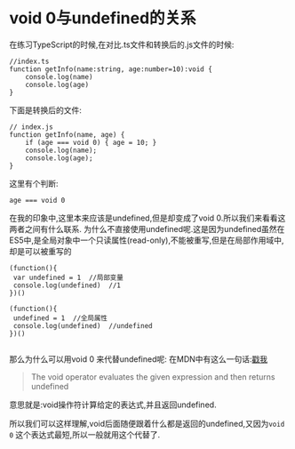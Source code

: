 # void 0与undefined的关系
在练习TypeScript的时候,在对比.ts文件和转换后的.js文件的时候:
```
//index.ts
function getInfo(name:string, age:number=10):void {
    console.log(name)
    console.log(age)
}
```
下面是转换后的文件:
```
// index.js
function getInfo(name, age) {
    if (age === void 0) { age = 10; }
    console.log(name);
    console.log(age);
}
```
这里有个判断:
```
age === void 0
```
在我的印象中,这里本来应该是undefined,但是却变成了void 0.所以我们来看看这两者之间有什么联系.
为什么不直接使用undefined呢.这是因为undefined虽然在ES5中,是全局对象中一个只读属性(read-only),不能被重写,但是在局部作用域中,却是可以被重写的
```
(function(){
 var undefined = 1  //局部变量
 console.log(undefined)  //1
})()
 
(function(){
 undefined = 1  //全局属性
 console.log(undefined)  //undefined
})()
 
```
那么为什么可以用void 0 来代替undefined呢:
在MDN中有这么一句话:[戳我](https://developer.mozilla.org/en-US/docs/Web/JavaScript/Reference/Operators/void )
> The void operator evaluates the given expression and then returns undefined

意思就是:void操作符计算给定的表达式,并且返回undefined.

所以我们可以这样理解,void后面随便跟着什么都是返回的undefined,又因为`void 0` 这个表达式最短,所以一般就用这个代替了.
